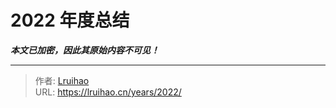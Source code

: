 # 2022 年度总结

_**本文已加密，因此其原始内容不可见！**_

---

> 作者: [Lruihao](https://github.com/Lruihao)  
> URL: https://lruihao.cn/years/2022/  

